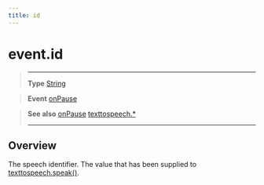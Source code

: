 ```yaml
---
title: id
---
```

# event.id

> --------------------- ------------------------------------------------------------------------------------------
> __Type__              [String](https://docs.coronalabs.com/api/type/String.html)

> __Event__             [onPause](/plugin/texttospeech/event/onPause/)

> __See also__          [onPause](/plugin/texttospeech/event/onPause/)
>						[texttospeech.*](/plugin/texttospeech/)
> --------------------- ------------------------------------------------------------------------------------------

## Overview

The speech identifier. The value that has been supplied to [texttospeech.speak()](/plugin/texttospeech/speak).
